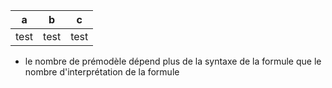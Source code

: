 | a | b | c |
|:---:|:---:|:---:|
|test |test |test |

* le nombre de prémodèle dépend plus de la syntaxe de la formule que le nombre d'interprétation de la formule 